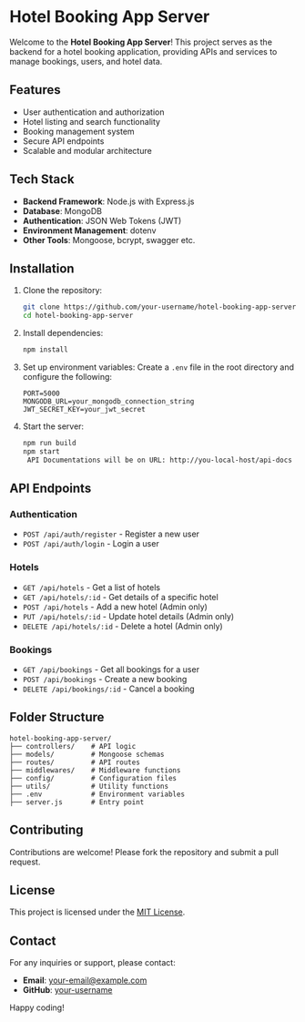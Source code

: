 # Hotel Booking App Server

Welcome to the **Hotel Booking App Server**! This project serves as the backend for a hotel booking application, providing APIs and services to manage bookings, users, and hotel data.

## Features

- User authentication and authorization
- Hotel listing and search functionality
- Booking management system
- Secure API endpoints
- Scalable and modular architecture

## Tech Stack

- **Backend Framework**: Node.js with Express.js
- **Database**: MongoDB
- **Authentication**: JSON Web Tokens (JWT)
- **Environment Management**: dotenv
- **Other Tools**: Mongoose, bcrypt, swagger etc.

## Installation

1. Clone the repository:
    ```bash
    git clone https://github.com/your-username/hotel-booking-app-server.git
    cd hotel-booking-app-server
    ```

2. Install dependencies:
    ```bash
    npm install
    ```

3. Set up environment variables:
    Create a `.env` file in the root directory and configure the following:
    ```env
    PORT=5000
    MONGODB_URL=your_mongodb_connection_string
    JWT_SECRET_KEY=your_jwt_secret
    ```

4. Start the server:
    ```bash
    npm run build
    npm start
     API Documentations will be on URL: http://you-local-host/api-docs
    ```

## API Endpoints

### Authentication
- `POST /api/auth/register` - Register a new user
- `POST /api/auth/login` - Login a user

### Hotels
- `GET /api/hotels` - Get a list of hotels
- `GET /api/hotels/:id` - Get details of a specific hotel
- `POST /api/hotels` - Add a new hotel (Admin only)
- `PUT /api/hotels/:id` - Update hotel details (Admin only)
- `DELETE /api/hotels/:id` - Delete a hotel (Admin only)

### Bookings
- `GET /api/bookings` - Get all bookings for a user
- `POST /api/bookings` - Create a new booking
- `DELETE /api/bookings/:id` - Cancel a booking

## Folder Structure

```
hotel-booking-app-server/
├── controllers/    # API logic
├── models/         # Mongoose schemas
├── routes/         # API routes
├── middlewares/    # Middleware functions
├── config/         # Configuration files
├── utils/          # Utility functions
├── .env            # Environment variables
├── server.js       # Entry point
```

## Contributing

Contributions are welcome! Please fork the repository and submit a pull request.

## License

This project is licensed under the [MIT License](LICENSE).

## Contact

For any inquiries or support, please contact:
- **Email**: your-email@example.com
- **GitHub**: [your-username](https://github.com/your-username)

Happy coding!
